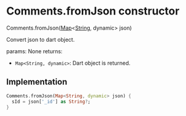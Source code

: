 


# Comments.fromJson constructor







Comments.fromJson([Map](https://api.flutter.dev/flutter/dart-core/Map-class.html)&lt;[String](https://api.flutter.dev/flutter/dart-core/String-class.html), dynamic> json)


<p>Convert json to dart object.</p>
<p>params:
None
returns:</p>
<ul>
<li><code>Map&lt;String, dynamic&gt;</code>: Dart object is returned.</li>
</ul>



## Implementation

```dart
Comments.fromJson(Map<String, dynamic> json) {
  sId = json['_id'] as String?;
}
```








